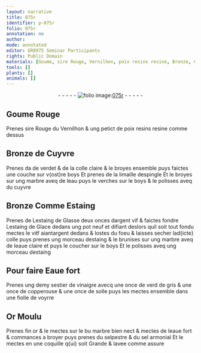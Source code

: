 ```yaml
---
layout: narrative
title: 075r
identifier: p-075r
folio: 075r
annotation: no
author:
mode: annotated
editor: GR8975 Seminar Participants
rights: Public Domain
materials: [Goume, sire Rouge, Vernilhon, poix resins resine, Bronze, Cuyvre, verdet, colle claire, boys, limaille despingle, marbre, eau, cuyvre, Estaing, estaing de Glasse, argent vif, estaing de Glace, vitf aiantargent, colle, estaing, eaue claire, Eaue fort, vinaigre, verd de gris, copperouse, solle, Or Moulu, or, eaue fort, selpestre, sel armonial]
tools: []
plants: []
animals: []
---
```


<div class="folio" align="center">- - - - - <a href="http://gallica.bnf.fr/ark:/12148/btv1b10500001g/f155.item" target="_blank"><img src="https://cu-mkp.github.io/2017-workshop-edition/assets/photo-icon.png" alt="folio image: " style="display:inline-block; margin-bottom:-3px;"/>075r</a> - - - - - </div>  
  

## <span class="m">Goume</span> Rouge

 
 Prenes <span class="m">sire Rouge</span> du <span class="m">Vernilhon</span> & ung petict de <span class="m">poix resins resine</span>
 comme dessus
 
 
  

## <span class="m">Bronze</span> de <span class="m">Cuyvre</span>

 
 Prenes da de <span class="m">verdet</span> & de la <span class="m">colle claire</span> & le broyes ensemble
 puys faictes une couche sur v{ost}re <span class="m">boys</span> Et prenes de la <span class="m">limaille
 despingle</span> Et le broyes sur ung <span class="m">marbre</span> aveq de l<span class="m">eau</span> puys le
 verches sur le <span class="m">boys</span> & le polisses aveq du <span class="m">cuyvre</span>
 
 
  

## <span class="m">Bronze</span> Comme <span class="m">Estaing</span>

 
 Prenes de L<span class="m">estaing de Glasse</span> deux onces d<span class="m">argent vif</span> &
 faictes fondre L<span class="m">estaing de Glace</span> dedans ung pot neuf et
 difiant deslors quil soit tout fondu mectes le <span class="m">vitf aiantargent</span> dedans &
 lostes du foeu & laisses secher lad{icte} <span class="m">colle</span> puys prenes ung
 morceau d<span class="m">estaing</span> & le brunises sur ung <span class="m">marbre</span> aveq de l<span class="m">eaue
 claire</span> et puys le coucher sur le <span class="m">boys</span> Et le polisses aveq ung
 morceau d<span class="m">estaing</span>
 
 
  

## Pour faire <span class="m">Eaue fort</span>

 
 Prenes ung demy sestier de <span class="m">vinaigre</span> avecq une once de <span class="m">verd
 de gris</span> & une once de <span class="m">copperouse</span> & une once de <span class="m">solle</span> puys les
 mectes ensemble dans une fiolle de voyrre
 
 
  

## <span class="m">Or Moulu</span>

 
 Prenes fin <span class="m">or</span> & le mectes sur le bu <span class="m">marbre</span> bien nect & mectes
 de l<span class="m">eaue fort</span> & commances a broyer puys prenes du <span class="m">selpestre</span> &
 du <span class="m">sel armonial</span> Et le mectes en une coquille q{ui} soit Grande & lavee
 comme assure
 
